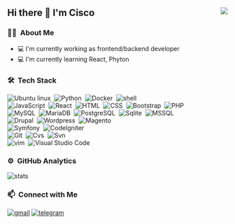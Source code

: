 ## Hi there 👋 I'm Cisco <img align="right" src="https://komarev.com/ghpvc/?username=Neocisco&color=269077">
### 👨🏻‍ &nbsp;About Me
- 💻 I'm currently working as frontend/backend developer
- 💻 I'm currently learning React, Phyton

### 🛠 &nbsp;Tech Stack
![Ubuntu linux](https://img.shields.io/badge/-Ubuntu-141a20?style=flat&logo=ubuntu)&nbsp;
![Python](https://img.shields.io/badge/-Python-141a20?style=flat&logo=python)&nbsp;
![Docker](https://img.shields.io/badge/-Docker-141a20?style=flat&logo=docker)&nbsp;
![shell](https://img.shields.io/badge/-Bash_Script-141a20?style=flat&logo=powershell)&nbsp;\
![JavaScript](https://img.shields.io/badge/-JavaScript-141a20?style=flat&logo=javascript&logoColor=FFA518)&nbsp;
![React](https://img.shields.io/badge/-React-141a20?style=flat&logo=react)&nbsp;
![HTML](https://img.shields.io/badge/-HTML-141a20?style=flat&logo=HTML5)&nbsp;
![CSS](https://img.shields.io/badge/-CSS-141a20?style=flat&logo=CSS3&logoColor=1572B6)&nbsp;
![Bootstrap](https://img.shields.io/badge/-Bootstrap-141a20?style=flat&logo=bootstrap&logoColor=563D7C)&nbsp;
![PHP](https://img.shields.io/badge/-PHP-141a20?style=flat&logo=php)&nbsp;\
![MySQL](https://img.shields.io/badge/-MySQL-141a20?style=flat&logo=mysql)&nbsp;
![MariaDB](https://img.shields.io/badge/-MariaDB-141a20?style=flat&logo=mariadb)&nbsp;
![PostgreSQL](https://img.shields.io/badge/-PostgreSQL-141a20?style=flat&logo=postgresql&logoColor=blue)&nbsp;
![Sqlite](https://img.shields.io/badge/-SQLite-141a20?style=flat&logo=sqlite&logoColor=blue)&nbsp;
![MSSQL](https://img.shields.io/badge/-MS_SQL_Server-141a20?style=flat&logo=sql)&nbsp;\
![Drupal](https://img.shields.io/badge/-Drupal-141a20?style=flat&logo=drupal&logoColor=007ACC)&nbsp;
![Wordpress](https://img.shields.io/badge/-Wordpress-141a20?style=flat&logo=wordpress&logoColor=007ACC)&nbsp;
![Magento](https://img.shields.io/badge/-Magento-141a20?style=flat&logo=magento)&nbsp;\
![Symfony](https://img.shields.io/badge/-Symfony-141a20?style=flat&logo=symfony)&nbsp;
![CodeIgniter](https://img.shields.io/badge/-CodeIgniter-141a20?style=flat&logo=codeigniter)&nbsp;\
![Git](https://img.shields.io/badge/-Git-141a20?style=flat&logo=git)&nbsp;
![Cvs](https://img.shields.io/badge/-Cvs-141a20?style=flat&logo=cvs)&nbsp;
![Svn](https://img.shields.io/badge/-Svn-141a20?style=flat&logo=svn)&nbsp;\
![vim](https://img.shields.io/badge/-Vim-141a20?style=flat&logo=vim)&nbsp;
![Visual Studio Code](https://img.shields.io/badge/-Visual%20Studio%20Code-141a20?style=flat&logo=visual-studio-code&logoColor=007ACC)&nbsp;

### ⚙️ &nbsp;GitHub Analytics
![stats](https://github-readme-stats.vercel.app/api?username=Neocisco&theme=gotham&show_icons=true&border_color=2e3440)
<!---
![languages](https://github-readme-stats.vercel.app/api/top-langs/?username=Neocisco&layout=compact&exclude_repo=Neocisco.github.io&theme=gotham&border_color=2e3440&card_width=250)
--->

### 📫 &nbsp;Connect with Me
[![gmail](https://img.shields.io/badge/-francisco.pezzente@yahoo.com.ar-D14836?style=flat&logo=Yahoo&logoColor=white)](mailto:francisco.pezzente@yahoo.com.ar)
[![telegram](https://img.shields.io/badge/-@Cisco-0e3e55?style=flat&logo=Telegram&logoColor=white)](https://t.me/CiscoKidz)
